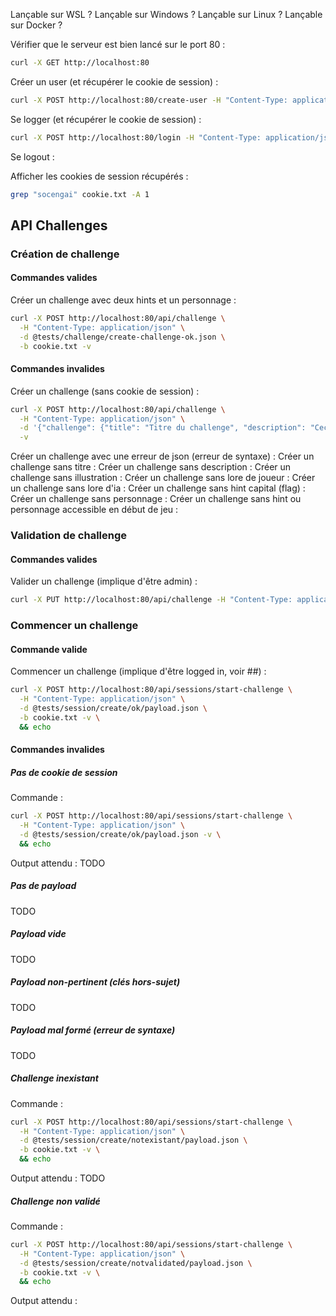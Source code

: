 Lançable sur WSL ?
Lançable sur Windows ?
Lançable sur Linux ?
Lançable sur Docker ?

Vérifier que le serveur est bien lancé sur le port 80 :
```bash
curl -X GET http://localhost:80
```

Créer un user (et récupérer le cookie de session) :
```bash
curl -X POST http://localhost:80/create-user -H "Content-Type: application/json" -d '{"username": "lglanois", "password": "password0!", "email":"loic.glanois@ynov.com"}' -c cookie.txt
```

Se logger (et récupérer le cookie de session) :
```bash
curl -X POST http://localhost:80/login -H "Content-Type: application/json" -d '{"username": "lglanois", "password": "very_solid_password"}' -c cookie.txt
```

Se logout :

Afficher les cookies de session récupérés :
```bash
grep "socengai" cookie.txt -A 1
```

## API Challenges

### Création de challenge

#### Commandes valides

Créer un challenge avec deux hints et un personnage : 
```bash
curl -X POST http://localhost:80/api/challenge \
  -H "Content-Type: application/json" \
  -d @tests/challenge/create-challenge-ok.json \
  -b cookie.txt -v
```

#### Commandes invalides

Créer un challenge (sans cookie de session) :
```bash
curl -X POST http://localhost:80/api/challenge \
  -H "Content-Type: application/json" \
  -d '{"challenge": {"title": "Titre du challenge", "description": "Ceci est une description test"}}' \
  -v
```

Créer un challenge avec une erreur de json (erreur de syntaxe) :
Créer un challenge sans titre :
Créer un challenge sans description :
Créer un challenge sans illustration :
Créer un challenge sans lore de joueur :
Créer un challenge sans lore d'ia : 
Créer un challenge sans hint capital (flag) :
Créer un challenge sans personnage :
Créer un challenge sans hint ou personnage accessible en début de jeu :

### Validation de challenge

#### Commandes valides

Valider un challenge (implique d'être admin) : 
```bash
curl -X PUT http://localhost:80/api/challenge -H "Content-Type: application/json" -d '{"operation":"validate", "title": "Welcome to the Game", "description": "Un petit challenge introductif", "illustration": "illustration.png"}' -b cookie.txt -v
```

### Commencer un challenge

#### Commande valide

Commencer un challenge (implique d'être logged in, voir ##) : 
```bash
curl -X POST http://localhost:80/api/sessions/start-challenge \
  -H "Content-Type: application/json" \
  -d @tests/session/create/ok/payload.json \
  -b cookie.txt -v \
  && echo
```

#### Commandes invalides

##### Pas de cookie de session

Commande : 
```bash
curl -X POST http://localhost:80/api/sessions/start-challenge \
  -H "Content-Type: application/json" \
  -d @tests/session/create/ok/payload.json -v \
  && echo
```

Output attendu :
TODO

##### Pas de payload
TODO

##### Payload vide
TODO

##### Payload non-pertinent (clés hors-sujet)
TODO

##### Payload mal formé (erreur de syntaxe)
TODO

##### Challenge inexistant

Commande :
```bash
curl -X POST http://localhost:80/api/sessions/start-challenge \
  -H "Content-Type: application/json" \
  -d @tests/session/create/notexistant/payload.json \
  -b cookie.txt -v \
  && echo
```

Output attendu :
TODO

##### Challenge non validé

Commande :
```bash
curl -X POST http://localhost:80/api/sessions/start-challenge \
  -H "Content-Type: application/json" \
  -d @tests/session/create/notvalidated/payload.json \
  -b cookie.txt -v \
  && echo
```

Output attendu :